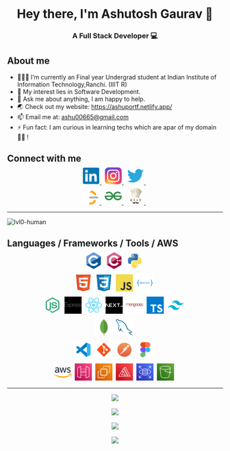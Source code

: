 # <div align="center">Hey there, I'm Ashutosh Gaurav 👋</div>

### <div align="center">A Full Stack Developer 💻</div>

## About me
- 👨🏽‍💻 I’m currently an Final year Undergrad student at Indian Institute of Information Technology,Ranchi. (IIIT R)
- 🤔 My interest lies in Software Development.
- 💬 Ask me about anything, I am happy to help.
- 🌏 Check out my website: https://ashuportf.netlify.app/
- 📫 Email me at: ashu00665@gmail.com
- ⚡ Fun fact: I am curious in learning techs which are apar of my domain👨‍💻 !

## Connect with me
<p align="center" style="margin-top:-10px">
  <a href="https://www.linkedin.com/in/ashutosh-gaurav-2abba7215/">
    <img src="assets/LinkedIn.png" alt="LinkedIn" height="40" style="border-radius:5px;">
  </a>&nbsp;
  <a href="https://www.instagram.com/_ashu91/">
    <img src="assets/Instagram.png" alt="Instagram" height="40">
  </a>&nbsp;
  <a href="https://x.com/ashu_2903">
    <img src="assets/Twitter.png" alt="Twitter" height="40">
  </a>&nbsp;
</p>
<p align="center" style="margin-top:-10px">
  <a href="https://leetcode.com/u/ashu0306/">
    <img src="assets/Leetcode.png" alt="Leetcode" height="40">
  </a>&nbsp;
  <a href="https://www.geeksforgeeks.org/user/ashu3421/">
    <img src="assets/GFG.png" alt="GFG" height="40">
  </a>&nbsp;
  <a href="https://www.codechef.com/users/ashu3421">
    <img src="assets/Codechef.png" alt="Codechef" height="40" style="border-radius:5px;">
  </a>&nbsp;
</p>

-----

![lvl0-human](https://github.com/user-attachments/assets/004b6046-f3ed-4698-ba79-c30b570fa98f)

## Languages / Frameworks / Tools / AWS
<p align="center" style="margin-top:-10px">
  <img src="assets/C.png" alt="C" height="40">&nbsp;
  <img src="assets/C++Alt.png" alt="CPP" height="40">&nbsp;
  <img src="assets/Python.png" alt="Python" height="40">&nbsp;
</p>
<p align="center" style="margin-top:-5px">
  <img src="assets/HTML.png" alt="HTML" height="40">&nbsp;
  <img src="assets/CSS.png" alt="CSS" height="40">&nbsp;
  <img src="assets/JavaScript.png" alt="JavaScript" height="40">&nbsp;
  <img src="assets/RESTAPI.png" alt="RESTAPI" height="40">&nbsp;
</p>
<p align="center" style="margin-top:-5px">
  <img src="assets/Node.png" alt="NodeJS" height="40">&nbsp;
  <img src="assets/Express.png" alt="ExpressJS" height="40" style="filter: invert(1);">&nbsp;
  <img src="assets/React.png" alt="ReactJS" height="40">&nbsp;
  <img src="assets/Next.png" alt="NextJS" height="40" style="filter: invert(1);">&nbsp;
  <img src="assets/Mongoose.png" alt="MongooseJS" height="40">&nbsp;
  <img src="assets/TypeScript.png" alt="TypeScript" height="40">&nbsp;
  <img src="assets/Tailwind.png" alt="Tailwind" height="40">&nbsp;
</p>
<p align="center" style="margin-top:-5px">
  <img src="assets/MongoDB.png" alt="MongoDB" height="40">&nbsp;
  <img src="assets/MySQL.png" alt="MySQL" height="40">&nbsp;
</p>
<p align="center" style="margin-top:-5px">
  <img src="assets/VS.png" alt="VS" height="40">&nbsp;
  <img src="assets/Git.png" alt="Git" height="40">&nbsp;
  <img src="assets/Postman.png" alt="Postman" height="40">&nbsp;
  <img src="assets/Figma.png" alt="Figma" height="40">&nbsp;
</p>
<p align="center" style="margin-top:-5px">
  <img src="assets/aws.svg" alt="VS" height="40">&nbsp;
  <img src="assets/apigateway.svg" alt="VS" height="40">&nbsp;
  <img src="assets/ec2.svg" alt="VS" height="40">&nbsp;
  <img src="assets/amplify.svg" alt="VS" height="40">&nbsp;
  <img src="assets/RDS.svg" alt="VS" height="40">&nbsp;
  <img src="assets/s3.svg" alt="VS" height="40">&nbsp;
</p>

<hr>

<p align="center">
  <img src="https://komarev.com/ghpvc/?username=ashu6783">
</p>
<p align="center">
  <kbd><img src="https://github-readme-stats.vercel.app/api/top-langs/?username=ashu6783&theme=tokyonight"></kbd>
</p>
<p align="center">
  <kbd><img src="https://github-readme-streak-stats.herokuapp.com/?user=ashu6783&theme=tokyonight"></kbd>
</p>
<p align="center">
  <kbd><img src="https://github-readme-stats.vercel.app/api?username=ashu6783&theme=tokyonight&show_icons=true"></kbd>
</p>
